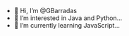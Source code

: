 - 👋 Hi, I’m @GBarradas
- 👀 I’m interested in Java and Python...
- 🌱 I’m currently learning JavaScript...
